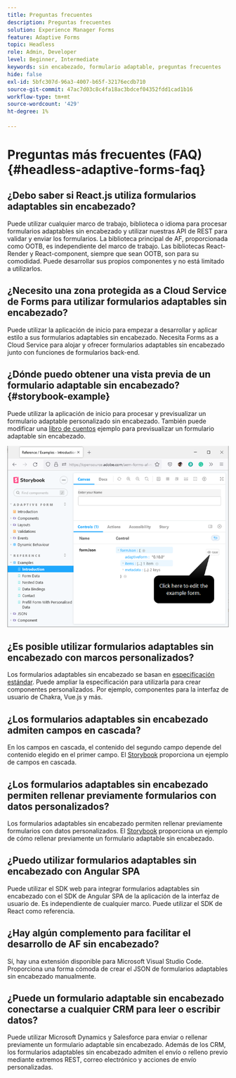 ```yaml
---
title: Preguntas frecuentes
description: Preguntas frecuentes
solution: Experience Manager Forms
feature: Adaptive Forms
topic: Headless
role: Admin, Developer
level: Beginner, Intermediate
keywords: sin encabezado, formulario adaptable, preguntas frecuentes
hide: false
exl-id: 5bfc307d-96a3-4007-b65f-32176ecdb710
source-git-commit: 47ac7d03c8c4fa18ac3bdcef04352fdd1cad1b16
workflow-type: tm+mt
source-wordcount: '429'
ht-degree: 1%

---
```


# Preguntas más frecuentes (FAQ) {#headless-adaptive-forms-faq}

## ¿Debo saber si React.js utiliza formularios adaptables sin encabezado?

Puede utilizar cualquier marco de trabajo, biblioteca o idioma para procesar formularios adaptables sin encabezado y utilizar nuestras API de REST para validar y enviar los formularios. La biblioteca principal de AF, proporcionada como OOTB, es independiente del marco de trabajo. Las bibliotecas React-Render y React-component, siempre que sean OOTB, son para su comodidad. Puede desarrollar sus propios componentes y no está limitado a utilizarlos.

<!-- 
## Did Adobe release a new AEM Archetype for Headless adaptive forms?

You can use Archetype 37 with flag `includeFormsheadless` or later flag to create an AEM project with Headless adaptive forms functionality. 

-->

## ¿Necesito una zona protegida as a Cloud Service de Forms para utilizar formularios adaptables sin encabezado?

Puede utilizar la aplicación de inicio para empezar a desarrollar y aplicar estilo a sus formularios adaptables sin encabezado. Necesita Forms as a Cloud Service para alojar y ofrecer formularios adaptables sin encabezado junto con funciones de formularios back-end.

<!-- ## Do I need an archetype project to develop Headless adaptive forms?

You can use the starter app to start developing and styling your Headless adaptive forms. Later on, you can use the 
archetype project to deploy the finished Headless adaptive forms and corresponding custom code, created using starter app, to Forms as a Cloud Service environment. The Forms as a Cloud Service environment helps you test and productionize the forms. -->

## ¿Dónde puedo obtener una vista previa de un formulario adaptable sin encabezado? {#storybook-example}

Puede utilizar la aplicación de inicio para procesar y previsualizar un formulario adaptable personalizado sin encabezado. También puede modificar una [libro de cuentos](https://opensource.adobe.com/aem-forms-af-runtime/storybook/?path=/story/reference-examples--introduction) ejemplo para previsualizar un formulario adaptable sin encabezado.

![](/help/assets/storybook-example.png)

## ¿Es posible utilizar formularios adaptables sin encabezado con marcos personalizados?

Los formularios adaptables sin encabezado se basan en [especificación estándar](/help/assets/Headless-Adaptive-Form-Specification.pdf). Puede ampliar la especificación para utilizarla para crear componentes personalizados. Por ejemplo, componentes para la interfaz de usuario de Chakra, Vue.js y más.

## ¿Los formularios adaptables sin encabezado admiten campos en cascada?

En los campos en cascada, el contenido del segundo campo depende del contenido elegido en el primer campo. El [Storybook](https://opensource.adobe.com/aem-forms-af-runtime/storybook/?path=/story/adaptive-form-dynamic-behaviour--options&amp;args=formJson.items[0].fieldType:drop-down;formJson.items[0].minimum:!undefined;formJson.items[0].maximum:!undefined;formJson.items[0].label.value:Choose+number+of+options;formJson.items[0].enum[0]:1;formJson.items[0].enum[1]:2;formJson.items[0].enum[2]:3;formJson.items[1].fieldType:drop-down) proporciona un ejemplo de campos en cascada.

## ¿Los formularios adaptables sin encabezado permiten rellenar previamente formularios con datos personalizados?

Los formularios adaptables sin encabezado permiten rellenar previamente formularios con datos personalizados. El [Storybook](https://opensource.adobe.com/aem-forms-af-runtime/storybook/?path=/story/reference-examples--prefill-form-with-personalised-data) proporciona un ejemplo de cómo rellenar previamente un formulario adaptable sin encabezado.

<!-- >
## Can I use existing Adaptive Forms editor to create a Headless adaptive form?

At this moment, you use the Adaptive Form Editor to specify the JSON structure and set submit action for the forms. Support for drag-and-drop components, applying rules using editor, and more editor-related options would be available later in the beta phase. Keep a watch on release notes.  -->

## ¿Puedo utilizar formularios adaptables sin encabezado con Angular SPA

Puede utilizar el SDK web para integrar formularios adaptables sin encabezado con el SDK de Angular SPA de la aplicación de la interfaz de usuario de. Es independiente de cualquier marco. Puede utilizar el SDK de React como referencia.

<!-- ## Should the `-r prerelease` switch be used every time to start the AEM SDK instance or only for the first time?

During the limited release program, use the `-r prerelease` switch every time you start the AEM SDK instance. 

## What is AEM Forms add-on (.far file) and how to install it?

Adobe Experience Manager Forms as a Cloud Service feature archive provides tools to create Headless adaptive forms on the local development environment. To install the feature archive, see [Setup development environment](setup-development-environment.md).

<!-- 
## Where do one get the license.properties file from?

You do not require a license.properties file to run AEM Cloud Service SDK. 

-->

## ¿Hay algún complemento para facilitar el desarrollo de AF sin encabezado?

Sí, hay una extensión disponible para Microsoft Visual Studio Code. Proporciona una forma cómoda de crear el JSON de formularios adaptables sin encabezado manualmente.

## ¿Puede un formulario adaptable sin encabezado conectarse a cualquier CRM para leer o escribir datos?

Puede utilizar Microsoft Dynamics y Salesforce para enviar o rellenar previamente un formulario adaptable sin encabezado. Además de los CRM, los formularios adaptables sin encabezado admiten el envío o relleno previo mediante extremos REST, correo electrónico y acciones de envío personalizadas.
